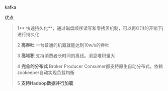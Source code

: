 kafka

优点

> 1** 快速持久化**，通过磁盘顺序读写和零拷贝机制，可以再O\(1\)的开销下j进行持久化
>
> 2 **高吞吐** 一台普通的机器就能达到10w/s的吞吐
>
> 3 **高堆积** 支持消费者长时间的离线。消息堆积量大
>
> 4 **完全的分布式**  Broker Producer Consumer都支持原生自动分布式，依赖zookeeper自动实现负载均衡
>
> 5 **支持Hadoop数据并行加载**



